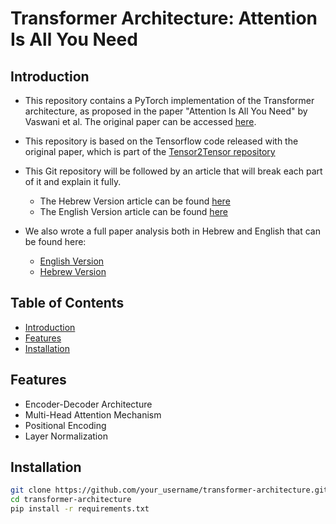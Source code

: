 # Transformer Architecture: Attention Is All You Need

## Introduction

- This repository contains a PyTorch implementation of the Transformer architecture, as proposed in the paper "Attention Is All You Need" by Vaswani et al. The original paper can be accessed [here](https://arxiv.org/pdf/1706.03762.pdf).
- This repository is based on the Tensorflow code released with the original paper, which is part of the [Tensor2Tensor repository](https://github.com/tensorflow/tensor2tensor)

- This Git repository will be followed by an article that will break each part of it and explain it fully.
  - The Hebrew Version article can be found [here](https://docs.google.com/document/d/1ySJddUs4bFewUiJ2J4tT_0I_FxP59vA8eAXEJrHV2eo/edit?usp=sharing)
  - The English Version article can be found [here](https://docs.google.com/document/d/1aggiNVzVek-evQ1HiVyY8OTLg0H3NX4oX7WBVbCNumo/edit?usp=sharing)
- We also wrote a full paper analysis both in Hebrew and English that can be found here:
  - [English Version](https://docs.google.com/document/d/1xBkt3H7ffNtcEh__Cnw9Mw3dVgjAN8je0kOy_m5WXyA/edit?usp=sharing)
  - [Hebrew Version](https://docs.google.com/document/d/19gLgIY17IOnaATim8inncxGW4LV_4y9AeVdMfY1dPGk/edit?usp=sharing)

## Table of Contents

- [Introduction](#introduction)
- [Features](#features)
- [Installation](#installation)

## Features
- Encoder-Decoder Architecture
- Multi-Head Attention Mechanism
- Positional Encoding
- Layer Normalization

## Installation

```bash
git clone https://github.com/your_username/transformer-architecture.git
cd transformer-architecture
pip install -r requirements.txt
```



